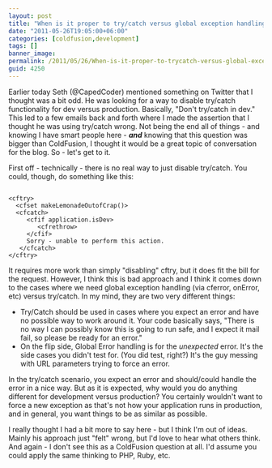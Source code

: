 ```yaml
---
layout: post
title: "When is it proper to try/catch versus global exception handling?"
date: "2011-05-26T19:05:00+06:00"
categories: [coldfusion,development]
tags: []
banner_image: 
permalink: /2011/05/26/When-is-it-proper-to-trycatch-versus-global-exception-handling
guid: 4250
---
```


Earlier today Seth (@CapedCoder) mentioned something on Twitter that I thought was a bit odd. He was looking for a way to disable try/catch functionality for dev versus production. Basically, "Don't try/catch in dev." This led to a few emails back and forth where I made the assertion that I thought he was using try/catch wrong. Not being the end all of things - and knowing I have smart people here - <b><i>and</i></b> knowing that this question was bigger than ColdFusion, I thought it would be a great topic of conversation for the blog. So - let's get to it.
<!--more-->
<p>

First off - technically - there is no real way to just disable try/catch. You could, though, do something like this:

<p>

<code>
&lt;cftry&gt;
  &lt;cfset makeLemonadeOutofCrap()&gt;
  &lt;cfcatch&gt;
     &lt;cfif application.isDev&gt;
        &lt;cfrethrow&gt;
     &lt;/cfif&gt;
     Sorry - unable to perform this action.
   &lt;/cfcatch&gt;
&lt;/cftry&gt;
</code>

<p>

It requires more work than simply "disabling" cftry, but it does fit the bill for the request. However, I think this is bad approach and I think it comes down to the cases where we need global exception handling (via cferror, onError, etc) versus try/catch. In my mind, they are two very different things:

<p>

<ul>
<li>Try/Catch should be used in cases where you expect an error and have no possible way to work around it. Your code basically says, "There is no way I can possibly know this is going to run safe, and I expect it mail fail, so please be ready for an error."
<li>On the flip side, Global Error handling is for the <i>unexpected</i> error. It's the side cases you didn't test for. (You did test, right?) It's the guy messing with URL parameters trying to force an error. 
</ul>

<p>

In the try/catch scenario, you expect an error and should/could handle the error in a nice way. But as it is expected, why would you do anything different for development versus production? You certainly wouldn't want to force a new exception as that's not how your application runs in production, and in general, you want things to be as similar as possible. 

<p>

I really thought I had a bit more to say here - but I think I'm out of ideas. Mainly his approach just "felt" wrong, but I'd love to hear what others think. And again - I don't see this as a ColdFusion question at all. I'd assume you could apply the same thinking to PHP, Ruby, etc.